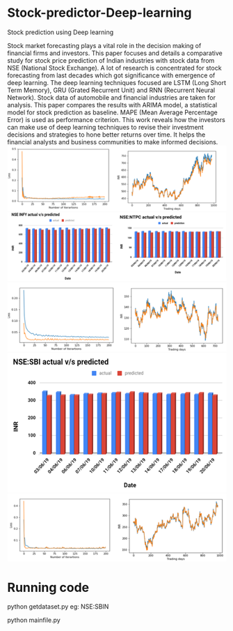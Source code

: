 # Stock-predictor-Deep-learning
Stock prediction using Deep learning <br/>

Stock market forecasting plays a vital role in the
decision making of financial firms and investors. This paper
focuses and details a comparative study for stock price prediction
of Indian industries with stock data from NSE (National Stock
Exchange). A lot of research is concentrated for stock forecasting
from last decades which got significance with emergence of deep
learning. The deep learning techniques focused are LSTM (Long
Short Term Memory), GRU (Grated Recurrent Unit) and RNN
(Recurrent Neural Network). Stock data of automobile and
financial industries are taken for analysis. This paper compares
the results with ARIMA model, a statistical model for stock
prediction as baseline. MAPE (Mean Average Percentage Error)
is used as performance criterion. This work reveals how the
investors can make use of deep learning techniques to revise their
investment decisions and strategies to hone better returns over
time. It helps the financial analysts and business communities to
make informed decisions.
<br/>
![alt text](results/infy_loss_pred.png)
<br/>
![alt text](results/infy_ntpc_bar_graph.png)
<br/>
![alt text](results/ntpc_loss_pred_graph.png)
<br/>
![alt text](results/sbi_bar.png)
<br/>
![alt text](results/sbi_loss_pred_graph.png)




# Running code
python getdataset.py eg: NSE:SBIN  <br/>

python mainfile.py

